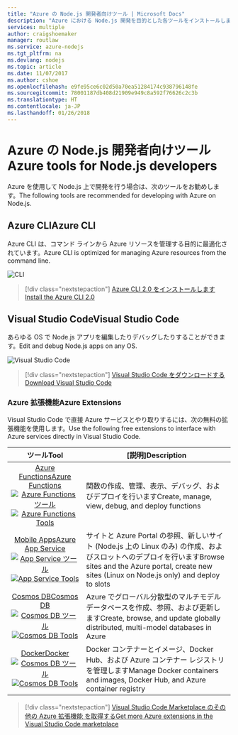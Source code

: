 ```yaml
---
title: "Azure の Node.js 開発者向けツール | Microsoft Docs"
description: "Azure における Node.js 開発を目的とした各ツールをインストールします。"
services: multiple
author: craigshoemaker
manager: routlaw
ms.service: azure-nodejs
ms.tgt_pltfrm: na
ms.devlang: nodejs
ms.topic: article
ms.date: 11/07/2017
ms.author: cshoe
ms.openlocfilehash: e9fe95ce6c02d50a70ea51284174c938796148fe
ms.sourcegitcommit: 78001187db408d21909e949c8a592f76626c2c3b
ms.translationtype: HT
ms.contentlocale: ja-JP
ms.lasthandoff: 01/26/2018
---
```

# <a name="azure-tools-for-nodejs-developers"></a><span data-ttu-id="2478d-103">Azure の Node.js 開発者向けツール</span><span class="sxs-lookup"><span data-stu-id="2478d-103">Azure tools for Node.js developers</span></span>
<span data-ttu-id="2478d-104">Azure を使用して Node.js 上で開発を行う場合は、次のツールをお勧めします。</span><span class="sxs-lookup"><span data-stu-id="2478d-104">The following tools are recommended for developing with Azure on Node.js.</span></span>

## <a name="azure-cli"></a><span data-ttu-id="2478d-105">Azure CLI</span><span class="sxs-lookup"><span data-stu-id="2478d-105">Azure CLI</span></span>
<span data-ttu-id="2478d-106">Azure CLI は、コマンド ラインから Azure リソースを管理する目的に最適化されています。</span><span class="sxs-lookup"><span data-stu-id="2478d-106">Azure CLI is optimized for managing Azure resources from the command line.</span></span>

![CLI](media/node-azure-tools/cli.png)
 
> [!div class="nextstepaction"]
> [<span data-ttu-id="2478d-108">Azure CLI 2.0 をインストールします</span><span class="sxs-lookup"><span data-stu-id="2478d-108">Install the Azure CLI 2.0</span></span>](https://docs.microsoft.com/cli/azure/install-az-cli2)

## <a name="visual-studio-code"></a><span data-ttu-id="2478d-109">Visual Studio Code</span><span class="sxs-lookup"><span data-stu-id="2478d-109">Visual Studio Code</span></span>
<span data-ttu-id="2478d-110">あらゆる OS で Node.js アプリを編集したりデバッグしたりすることができます。</span><span class="sxs-lookup"><span data-stu-id="2478d-110">Edit and debug Node.js apps on any OS.</span></span>

![Visual Studio Code](media/node-azure-tools/vs-code.png)

> [!div class="nextstepaction"]
> [<span data-ttu-id="2478d-112">Visual Studio Code をダウンロードする</span><span class="sxs-lookup"><span data-stu-id="2478d-112">Download Visual Studio Code</span></span>](https://code.visualstudio.com)

### <a name="azure-extensions"></a><span data-ttu-id="2478d-113">Azure 拡張機能</span><span class="sxs-lookup"><span data-stu-id="2478d-113">Azure Extensions</span></span>
<span data-ttu-id="2478d-114">Visual Studio Code で直接 Azure サービスとやり取りするには、次の無料の拡張機能を使用します。</span><span class="sxs-lookup"><span data-stu-id="2478d-114">Use the following free extensions to interface with Azure services directly in Visual Studio Code.</span></span>

| <span data-ttu-id="2478d-115">ツール</span><span class="sxs-lookup"><span data-stu-id="2478d-115">Tool</span></span> | <span data-ttu-id="2478d-116">[説明]</span><span class="sxs-lookup"><span data-stu-id="2478d-116">Description</span></span>  |
|:---------:|---------|
| [<span data-ttu-id="2478d-117">Azure Functions</span><span class="sxs-lookup"><span data-stu-id="2478d-117">Azure Functions</span></span>](https://marketplace.visualstudio.com/items?itemName=ms-azuretools.vscode-azurefunctions) <br> <span data-ttu-id="2478d-118">[![Azure Functions ツール](media/node-azure-tools/icon-azure-functions.png)](https://marketplace.visualstudio.com/items?itemName=ms-azuretools.vscode-azurefunctions)</span><span class="sxs-lookup"><span data-stu-id="2478d-118">[![Azure Functions Tools](media/node-azure-tools/icon-azure-functions.png)](https://marketplace.visualstudio.com/items?itemName=ms-azuretools.vscode-azurefunctions)</span></span> | <span data-ttu-id="2478d-119">関数の作成、管理、表示、デバッグ、およびデプロイを行います</span><span class="sxs-lookup"><span data-stu-id="2478d-119">Create, manage, view, debug, and deploy functions</span></span>|
| [<span data-ttu-id="2478d-120">Mobile Apps</span><span class="sxs-lookup"><span data-stu-id="2478d-120">Azure App Service</span></span>](https://marketplace.visualstudio.com/items?itemName=ms-azuretools.vscode-azureappservice) <br> <span data-ttu-id="2478d-121">[![App Service ツール](media/node-azure-tools/icon-azure-app-service.png)](https://marketplace.visualstudio.com/items?itemName=ms-azuretools.vscode-azureappservice)</span><span class="sxs-lookup"><span data-stu-id="2478d-121">[![App Service Tools](media/node-azure-tools/icon-azure-app-service.png)](https://marketplace.visualstudio.com/items?itemName=ms-azuretools.vscode-azureappservice)</span></span> | <span data-ttu-id="2478d-122">サイトと Azure Portal の参照、新しいサイト (Node.js 上の Linux のみ) の作成、およびスロットへのデプロイを行います</span><span class="sxs-lookup"><span data-stu-id="2478d-122">Browse sites and the Azure portal, create new sites (Linux on Node.js only) and deploy to slots</span></span> |
| [<span data-ttu-id="2478d-123">Cosmos DB</span><span class="sxs-lookup"><span data-stu-id="2478d-123">Cosmos DB </span></span>](https://marketplace.visualstudio.com/items?itemName=ms-azuretools.vscode-cosmosdb)  <br> <span data-ttu-id="2478d-124">[![Cosmos DB ツール](media/node-azure-tools/icon-cosmos-db.png)](https://marketplace.visualstudio.com/items?itemName=ms-azuretools.vscode-cosmosdb)</span><span class="sxs-lookup"><span data-stu-id="2478d-124">[![Cosmos DB Tools](media/node-azure-tools/icon-cosmos-db.png)](https://marketplace.visualstudio.com/items?itemName=ms-azuretools.vscode-cosmosdb)</span></span>| <span data-ttu-id="2478d-125">Azure でグローバル分散型のマルチモデル データベースを作成、参照、および更新します</span><span class="sxs-lookup"><span data-stu-id="2478d-125">Create, browse, and update globally distributed, multi-model databases in Azure</span></span> |
| [<span data-ttu-id="2478d-126">Docker</span><span class="sxs-lookup"><span data-stu-id="2478d-126">Docker</span></span>](https://marketplace.visualstudio.com/items?itemName=formulahendry.docker-explorer)   <br> <span data-ttu-id="2478d-127">[![Cosmos DB ツール](media/node-azure-tools/icon-docker.png)](https://marketplace.visualstudio.com/items?itemName=formulahendry.docker-explorer)</span><span class="sxs-lookup"><span data-stu-id="2478d-127">[![Cosmos DB Tools](media/node-azure-tools/icon-docker.png)](https://marketplace.visualstudio.com/items?itemName=formulahendry.docker-explorer)</span></span>| <span data-ttu-id="2478d-128">Docker コンテナーとイメージ、Docker Hub、および Azure コンテナー レジストリを管理します</span><span class="sxs-lookup"><span data-stu-id="2478d-128">Manage Docker containers and images, Docker Hub, and Azure container registry</span></span> |

> [!div class="nextstepaction"]
> [<span data-ttu-id="2478d-129">Visual Studio Code Marketplace のその他の Azure 拡張機能 を取得する</span><span class="sxs-lookup"><span data-stu-id="2478d-129">Get more Azure extensions in the Visual Studio Code marketplace</span></span>](https://marketplace.visualstudio.com/search?term=azure&target=VSCode&category=All%20categories&sortBy=Relevance)
